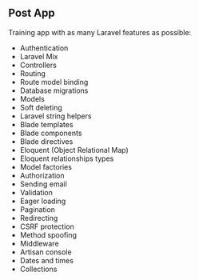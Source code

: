 ## Post App

Training app with as many Laravel features as possible:

- Authentication
- Laravel Mix
- Controllers
- Routing
- Route model binding
- Database migrations
- Models
- Soft deleting
- Laravel string helpers
- Blade templates
- Blade components
- Blade directives
- Eloquent (Object Relational Map)
- Eloquent relationships types
- Model factories
- Authorization
- Sending email
- Validation
- Eager loading
- Pagination
- Redirecting
- CSRF protection
- Method spoofing
- Middleware
- Artisan console
- Dates and times
- Collections
